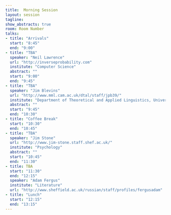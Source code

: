 ```yaml
---
title:  Morning Session
layout: session
tagline: 
show_abstracts: true
room: Room Number
talks:
- title: "Arrivals"
  start: "8:45"
  end: "9:00"
- title: "TBA"
  speaker: "Neil Lawrence"
  url: "http://inverseprobability.com"
  institute: "Computer Science"
  abstract: ""
  start: "9:00"
  end: "9:45"
- title: "TBA"
  speaker: "Jim Blevins"
  url: "http://www.mml.cam.ac.uk/dtal/staff/jpb39/"
  institute: "Department of Theoretical and Applied Linguistics, University of Cambridge"
  abstract: ""
  start: "9:45"
  end: "10:30"
- title: "Coffee Break"
  start: "10:30"
  end: "10:45"
- title: "TBA"
  speaker: "Jim Stone"
  url: "http://www.jim-stone.staff.shef.ac.uk/"
  institute: "Psychology"
  abstract: ""
  start: "10:45"
  end: "11:30"
- title: TBA
  start: "11:30"
  end: "12:15"
  speaker: "Adam Fergus"
  institute: "Literature"
  url: "http://www.sheffield.ac.uk/russian/staff/profiles/fergusadam"
- title: "Lunch"
  start: "12:15"
  end: "13:15"
---
```



